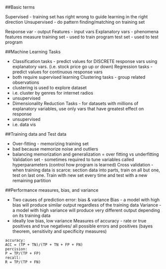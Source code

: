 ##Basic terms

Supervised - training set has right wrong to guide learning in the right direction
Unsupervised - do pattern finding/matching on training set 

Response var - output
Features - input vars
Explanatory vars - phenomena features measure
training set - used to train program
test set - used to test program

##Machine Learning Tasks
- Classification tasks - predict values for DISCRETE response vars using explanatory vars. (i.e. stock price go up or down)
Regression tasks - predict values for continuous response vars
- both require supervised learning
Clustering tasks - group related observations
- clustering is used to explore dataset
- i.e. cluster by genres for internet radios
- unsupervised
- Dimensionality Reduction Tasks - for datasets with millions of explanatory variables, use only vars that have greatest effect on response
- unsupervised
- i.e. data vis

##Training data and Test data
- Over-fitting - memorizing training set
- bad because memorize noise and outliers
- balancing memorization and generalization = over fitting vs underfitting
Validation set - sometimes required to tune variables called hyperparameters (control how program is learned)
Cross validation - when training data is scarce: section data into parts, train on all but one, test on last one. Train with new set every time and test with a new remaining partition

##Performance measures, bias, and variance
- Two causes of prediction error: bias & variance
Bias - a model with high bias will produce similar output regardless of the training data
Variance - a model with high variance will produce very different output depending on its training data
- ideally low bias, low variance
Measures of accuracy - rate or true positives and true negatives/ all possible errors and positives (bayes theorem, sensitivity and specificity measures)

```
accuracy:
ACC = (TP + TN)/(TP + TN + FP + FN)
percision:
P = TP/(TP + FP)
recall:
R = TP/(TP + FN)
```
